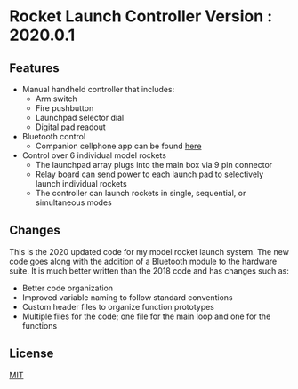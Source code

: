 # Rocket Launch Controller Version : 2020.0.1

## Features
- Manual handheld controller that includes:
  - Arm switch
  - Fire pushbutton
  - Launchpad selector dial
  - Digital pad readout
- Bluetooth control
  - Companion cellphone app can be found [here](https://rmca.company/)
- Control over 6 individual model rockets
  - The launchpad array plugs into the main box via 9 pin connector
  - Relay board can send power to each launch pad to selectively launch individual rockets
  - The controller can launch rockets in single, sequential, or simultaneous modes
## Changes
This is the 2020 updated code for my model rocket launch system. The new code goes along with the addition of a 
Bluetooth module to the hardware suite. It is much better written than the 2018 code and has changes such as:
- Better code organization
- Improved variable naming to follow standard conventions
- Custom header files to organize function prototypes
- Multiple files for the code; one file for the main loop and one for the functions
## License
[MIT](https://choosealicense.com/licenses/mit/)
